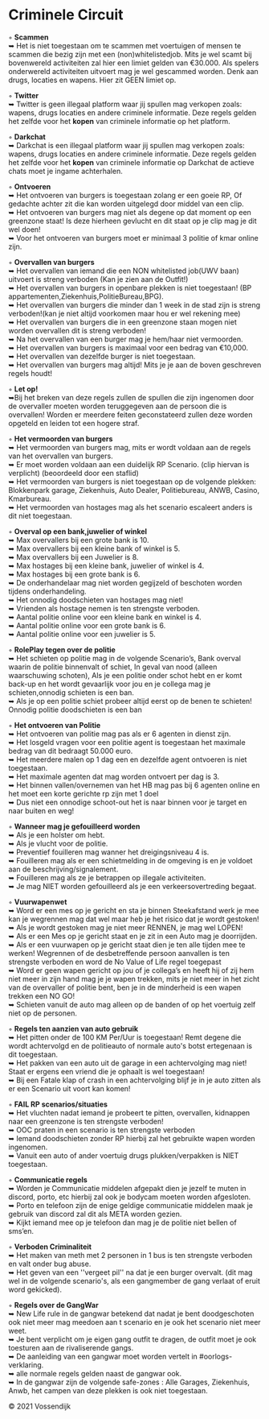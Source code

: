 # Criminele Circuit

◦ <b>Scammen</b></br>
     ➥ Het is niet toegestaan om te scammen met voertuigen of mensen te scammen die bezig zijn met een (non)whitelistedjob. Mits je wel scamt bij bovenwereld activiteiten zal hier een limiet gelden van €30.000. Als spelers onderwereld activiteiten uitvoert mag je wel gescammed worden. Denk aan drugs, locaties en wapens. Hier zit GEEN limiet op.

◦ <b>Twitter</b></br>
     ➥ Twitter is geen illegaal platform waar jij spullen mag verkopen zoals: wapens, drugs locaties en andere criminele informatie. Deze regels gelden het zelfde voor het <b>kopen</b> van criminele informatie op het platform.

◦ <b>Darkchat</b></br>
     ➥ Darkchat is een illegaal platform waar jij spullen mag verkopen zoals: wapens, drugs locaties en andere criminele informatie. Deze regels gelden het zelfde voor het <b>kopen</b> van criminele informatie op Darkchat de actieve chats moet je ingame achterhalen. 

◦ <b>Ontvoeren</b> <br>
     ➥ Het ontvoeren van burgers is toegestaan zolang er een goeie RP, Of gedachte achter zit die kan worden uitgelegd door middel van een clip. <br>
     ➥ Het ontvoeren van burgers mag niet als degene op dat moment op een greenzone staat!  Is deze hierheen gevlucht en dit staat op je clip mag je dit wel doen!<br>
     ➥ Voor het ontvoeren van burgers moet er minimaal 3 politie of kmar online zijn.<br>


◦ <b>Overvallen van burgers</b> <br>
     ➥ Het overvallen van iemand die een NON whitelisted job(UWV baan) uitvoert is streng verboden (Kan je zien aan de Outfit!)<br> 
     ➥ Het overvallen van burgers in openbare plekken is niet toegestaan! (BP appartementen,Ziekenhuis,PolitieBureau,BPG). <br>
     ➥ Het overvallen van burgers die minder dan 1 week in de stad zijn is streng verboden!(kan je niet altijd voorkomen maar hou er wel rekening mee) <br>
     ➥ Het overvallen van burgers die in een greenzone staan mogen niet worden overvallen dit is streng verboden! <br>
     ➥ Na het overvallen van een burger mag je hem/haar niet vermoorden.<br>
     ➥ Het overvallen van burgers is maximaal voor een bedrag van €10,000.<br>
     ➥ Het overvallen van dezelfde burger is niet toegestaan.<br>
     ➥ Het overvallen van burgers mag altijd! Mits je je aan de boven geschreven regels houdt!  <br>

◦ <b>Let op!</b><br>
     ➥Bij het breken van deze regels zullen de spullen die zijn ingenomen door de overvaller moeten worden teruggegeven aan de persoon die is overvallen! Worden er meerdere feiten geconstateerd zullen deze worden opgeteld en leiden tot een hogere straf.<br>

◦ <b>Het vermoorden van burgers</b><br>
     ➥ Het vermoorden van burgers mag, mits er wordt voldaan aan de regels van het overvallen van burgers.<br>
     ➥ Er moet worden voldaan aan een duidelijk RP Scenario. (clip hiervan is verplicht) (beoordeeld door een staflid)<br> 
     ➥ Het vermoorden van burgers is niet toegestaan op de volgende plekken:
        Blokkenpark garage, Ziekenhuis, Auto Dealer, Politiebureau, ANWB, Casino, Kmarbureau. <br>
     ➥ Het vermoorden van hostages mag als het scenario escaleert anders is dit niet toegestaan.<br> 

◦ <b>Overval op een bank,juwelier of winkel</b> <br>
     ➥ Max overvallers bij een grote bank is 10. <br>
     ➥ Max overvallers bij een kleine bank of winkel is 5. <br>
     ➥ Max overvallers bij een Juwelier is 8. <br>
     ➥ Max hostages bij een kleine bank, juwelier of winkel is 4. <br>
     ➥ Max hostages bij een grote bank is 6.<br>
     ➥ De onderhandelaar mag niet worden gegijzeld of beschoten worden tijdens onderhandeling.<br>
     ➥ Het onnodig doodschieten van hostages mag niet! <br>
     ➥ Vrienden als hostage nemen is ten strengste verboden.<br>
     ➥ Aantal politie online voor een kleine bank en winkel is 4.<br>
     ➥ Aantal politie online voor een grote bank is 6.<br>
     ➥ Aantal politie online voor een juwelier is 5.<br>

◦ <b>RolePlay tegen over de politie</b><br>
     ➥ Het schieten op politie mag in de volgende Scenario’s, Bank overval waarin de politie binnenvalt of schiet, In geval van nood (alleen waarschuwing schoten),           Als je een politie onder schot hebt en er komt back-up en het wordt gevaarlijk voor jou en je collega mag je schieten,onnodig schieten is een ban.<br> 
     ➥ Als je op een politie schiet probeer altijd eerst op de benen te schieten! Onnodig politie doodschieten is een ban <br>

◦ <b>Het ontvoeren van Politie</b><br>
     ➥ Het ontvoeren van politie mag pas als er 6 agenten in dienst zijn. <br>
     ➥ Het losgeld vragen voor een politie agent is toegestaan het maximale bedrag van dit bedraagt 50.000 euro. <br>
     ➥ Het meerdere malen op 1 dag een en dezelfde agent ontvoeren is niet toegestaan. <br>
     ➥ Het maximale agenten dat mag worden ontvoert per dag is 3. <br>
     ➥ Het binnen vallen/overnemen van het HB mag pas bij 6 agenten online en het moet een korte gerichte rp zijn met 1 doel <br>
        ➥ Dus niet een onnodige schoot-out het is naar binnen voor je target en naar buiten en weg! <br>

◦ <b>Wanneer mag je gefouilleerd worden</b><br>
     ➥ Als je een holster om hebt.<br>
     ➥ Als je vlucht voor de politie.<br>
     ➥ Preventief fouilleren mag wanner het dreigingsniveau 4 is.<br>
     ➥ Fouilleren mag als er een schietmelding in de omgeving is en je voldoet aan de beschrijving/signalement.<br>
     ➥ Fouilleren mag als ze je betrappen op illegale activiteiten.<br>
     ➥ Je mag NIET worden gefouilleerd als je een verkeersovertreding begaat.<br>

◦ <b>Vuurwapenwet</b> <br>
     ➥ Word er een mes op je gericht en sta je binnen Steekafstand werk je mee kan je wegrennen mag dat wel maar heb je het risico dat je wordt gestoken! <br>
     ➥ Als je wordt gestoken mag je niet meer RENNEN, je mag wel LOPEN! <br>
     ➥ Als er een Mes op je gericht staat en je zit in een Auto mag je doorrijden.<br>
     ➥ Als er een vuurwapen op je gericht staat dien je ten alle tijden mee te werken! Wegrennen of de desbetreffende persoon aanvallen is ten strengste verboden en           word de No Value of Life regel toegepast<br>
     ➥ Word er geen wapen gericht op jou of je collega’s en heeft hij of zij hem niet meer in zijn hand mag je je wapen trekken, mits je niet meer in het zicht van de        overvaller of politie bent, ben je in de minderheid is een wapen trekken een NO GO! <br>
     ➥ Schieten vanuit de auto mag alleen op de banden of op het voertuig zelf niet op de personen. <br>

◦ <b>Regels ten aanzien van auto gebruik</b> <br>
     ➥ Het pitten onder de 100 KM Per/Uur is toegestaan! Remt degene die wordt achtervolgd en de politieauto of normale auto's botst ertegenaan is dit toegestaan.<br> 
     ➥ Het pakken van een auto uit de garage in een achtervolging mag niet! Staat er ergens een vriend die je ophaalt is wel toegestaan! <br>
     ➥ Bij een Fatale klap of crash in een achtervolging blijf je in je auto zitten als er een Scenario uit voort kan komen! <br>

◦ <b>FAIL RP scenarios/situaties</b>     <br>
     ➥ Het vluchten nadat iemand je probeert te pitten, overvallen, kidnappen naar een greenzone is ten strengste verboden! <br>
     ➥  OOC praten in een scenario is ten strengste verboden <br>
     ➥  Iemand doodschieten zonder RP hierbij zal het gebruikte wapen worden ingenomen.<br>
     ➥  Vanuit een auto of ander voertuig drugs plukken/verpakken is NIET toegestaan.<br>

◦ <b>Communicatie regels</b><br>
     ➥ Worden je Communicatie middelen afgepakt dien je jezelf te muten in discord, porto, etc hierbij zal ook je bodycam moeten worden afgesloten.<br>
     ➥ Porto en telefoon zijn de enige geldige communicatie middelen maak je gebruik van discord zal dit als META worden gezien. <br>
     ➥ Kijkt iemand mee op je telefoon dan mag je de politie niet bellen of sms’en.    <br>

◦ <b>Verboden Criminaliteit</b><br>
     ➥ Het maken van meth met 2 personen in 1 bus is ten strengste verboden en valt onder bug abuse.<br>
     ➥ Het geven van een ''vergeet pil'' na dat je een burger overvalt. (dit mag wel in de volgende scenario's, als een gangmember de gang verlaat of eruit word gekicked).<br>

◦ <b>Regels over de GangWar</b> <br>
     ➥ New Life rule in de gangwar betekend dat nadat je bent doodgeschoten ook niet meer mag meedoen aan t scenario en je ook het scenario niet meer weet.<br>
     ➥ Je bent verplicht om je eigen gang outfit te dragen, de outfit moet je ook toesturen aan de rivaliserende gangs.<br>
     ➥ De aanleiding van een gangwar moet worden vertelt in #oorlogs-verklaring.<br>
     ➥ alle normale regels gelden naast de gangwar ook.<br>
     ➥ In de gangwar zijn de volgende safe-zones : Alle Garages, Ziekenhuis, Anwb, het campen van deze plekken is ook niet toegestaan.<br>




© 2021 Vossendijk
